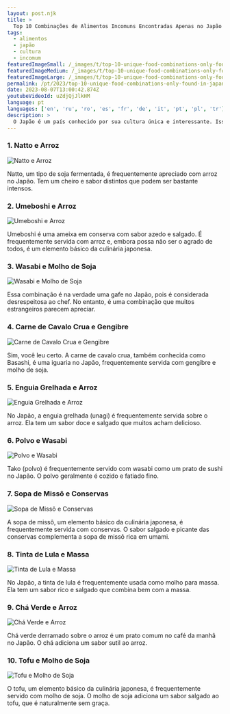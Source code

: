 ```yaml
---
layout: post.njk
title: >
  Top 10 Combinações de Alimentos Incomuns Encontradas Apenas no Japão
tags:
  - alimentos
  - japão
  - cultura
  - incomum
featuredImageSmall: /_images/t/top-10-unique-food-combinations-only-found-in-japan-cover-pt-small.webp
featuredImageMedium: /_images/t/top-10-unique-food-combinations-only-found-in-japan-cover-pt-medium.webp
featuredImageLarge: /_images/t/top-10-unique-food-combinations-only-found-in-japan-cover-pt-large.webp
permalink: /pt/2023/top-10-unique-food-combinations-only-found-in-japan.html
date: 2023-08-07T13:00:42.874Z
youtubeVideoId: uZdjQjJlkHM
language: pt
languages: ['en', 'ru', 'ro', 'es', 'fr', 'de', 'it', 'pt', 'pl', 'tr']
description: >
  O Japão é um país conhecido por sua cultura única e interessante. Isso inclui uma série de combinações de alimentos incomuns que você nunca pensaria que combinariam, mas de alguma forma, combinam no Japão. Vamos explorar as 10 combinações de alimentos incomuns que só existem no Japão.
---
```


### 1. Natto e Arroz

![Natto e Arroz](/_images/8/884417bd55aeb3e8b670819c90ea00a0-medium.webp)

Natto, um tipo de soja fermentada, é frequentemente apreciado com arroz no Japão. Tem um cheiro e sabor distintos que podem ser bastante intensos.

### 2. Umeboshi e Arroz

![Umeboshi e Arroz](/_images/f/fcefd970a7c2f4f6665480bbab778773-medium.webp)

Umeboshi é uma ameixa em conserva com sabor azedo e salgado. É frequentemente servida com arroz e, embora possa não ser o agrado de todos, é um elemento básico da culinária japonesa.

### 3. Wasabi e Molho de Soja

![Wasabi e Molho de Soja](/_images/2/23767eda90f4bef13105ea5a02fa4fdf-medium.webp)

Essa combinação é na verdade uma gafe no Japão, pois é considerada desrespeitosa ao chef. No entanto, é uma combinação que muitos estrangeiros parecem apreciar.

### 4. Carne de Cavalo Crua e Gengibre

![Carne de Cavalo Crua e Gengibre](/_images/8/8587da8c450813a70d675c835204435c-medium.webp)

Sim, você leu certo. A carne de cavalo crua, também conhecida como Basashi, é uma iguaria no Japão, frequentemente servida com gengibre e molho de soja.

### 5. Enguia Grelhada e Arroz

![Enguia Grelhada e Arroz](/_images/a/ae29e886d728ca4d9310346127def63d-medium.webp)

No Japão, a enguia grelhada (unagi) é frequentemente servida sobre o arroz. Ela tem um sabor doce e salgado que muitos acham delicioso.

### 6. Polvo e Wasabi

![Polvo e Wasabi](/_images/8/83e73afe9fa42771e190050295c2b69c-medium.webp)

Tako (polvo) é frequentemente servido com wasabi como um prato de sushi no Japão. O polvo geralmente é cozido e fatiado fino.

### 7. Sopa de Missô e Conservas

![Sopa de Missô e Conservas](/_images/8/8c1d69ccaf7211591208aab0031809a0-medium.webp)

A sopa de missô, um elemento básico da culinária japonesa, é frequentemente servida com conservas. O sabor salgado e picante das conservas complementa a sopa de missô rica em umami.

### 8. Tinta de Lula e Massa

![Tinta de Lula e Massa](/_images/0/0e132e9e659ea224f6c82c5ccd8b4f88-medium.webp)

No Japão, a tinta de lula é frequentemente usada como molho para massa. Ela tem um sabor rico e salgado que combina bem com a massa.

### 9. Chá Verde e Arroz

![Chá Verde e Arroz](/_images/5/5039b28e948cdab3dd1cf719b764335c-medium.webp)

Chá verde derramado sobre o arroz é um prato comum no café da manhã no Japão. O chá adiciona um sabor sutil ao arroz.

### 10. Tofu e Molho de Soja

![Tofu e Molho de Soja](/_images/f/f84c39c7d4882a3cc61d88ae9338781e-medium.webp)

O tofu, um elemento básico da culinária japonesa, é frequentemente servido com molho de soja. O molho de soja adiciona um sabor salgado ao tofu, que é naturalmente sem graça.

